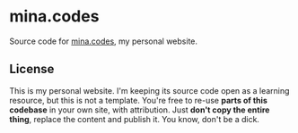 # mina.codes

Source code for [mina.codes](https://mina.codes), my personal website.

## License

This is my personal website. I'm keeping its source code open as a learning resource, but this is not a template. You're free to re-use __parts of this codebase__ in your own site, with attribution. Just __don't copy the entire thing__, replace the content and publish it. You know, don't be a dick.